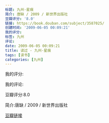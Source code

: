 ```yaml
---
标题: 九州·星痕
简介: 唐缺 / 2009 / 新世界出版社
豆瓣评分: '8.0'
链接: https://book.douban.com/subject/3587025/
创建时间: '2009-06-05 00:09:21'
我的评分:
标签: 九州
评论:
date: 2009-06-05 00:09:21
title: 读过 - 九州·星痕
tags: [读书]
categories: [九州]
---
```


我的评分:

我的评论:

豆瓣评分:8.0

简介:唐缺 / 2009 / 新世界出版社

[豆瓣链接](https://book.douban.com/subject/3587025/)

